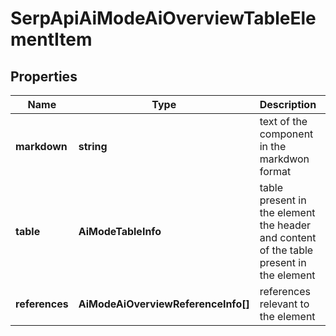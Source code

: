 # SerpApiAiModeAiOverviewTableElementItem

## Properties

| Name | Type | Description | Notes |
|------------ | ------------- | ------------- | -------------|
**markdown** | **string** | text of the component in the markdwon format |[optional]|
**table** | **AiModeTableInfo** | table present in the element<br>the header and content of the table present in the element |[optional]|
**references** | **AiModeAiOverviewReferenceInfo[]** | references relevant to the element |[optional]|